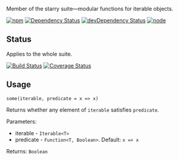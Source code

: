 Member of the starry suite—modular functions for iterable objects.

[![npm](https://img.shields.io/npm/v/starry.some.svg?style=flat-square)](https://www.npmjs.com/package/starry.some) [![Dependency Status](https://img.shields.io/david/starry.some.svg?style=flat-square)](https://david-dm.org/starry.some) [![devDependency Status](https://img.shields.io/david/dev/starry.some.svg?style=flat-square)](https://david-dm.org/starry.some#info=devDependencies) [![node](https://img.shields.io/node/v/starry.some.svg?style=flat-square)](https://nodejs.org/en/download/)

## Status

Applies to the whole suite.

[![Build Status](https://img.shields.io/travis/seangenabe/starry.svg?style=flat-square)](https://travis-ci.org/seangenabe/starry) [![Coverage Status](https://img.shields.io/coveralls/seangenabe/starry.svg?style=flat-square)](https://coveralls.io/github/seangenabe/starry)

## Usage

`some(iterable, predicate = x => x)`

Returns whether any element of `iterable` satisfies `predicate`.

Parameters:
* iterable - `Iterable<T>`
* predicate - `Function<T, Boolean>`. Default: `x => x`

Returns: `Boolean`

